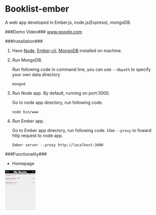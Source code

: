 # Booklist-ember
A web app developed in Ember.js, node.js(Express), mongoDB. 

###Demo Video###
www.google.com

###Installation###
1. Have [Node](https://nodejs.org/en/), [Ember-cli](http://ember-cli.com/user-guide/), [MongoDB](https://docs.mongodb.org/manual/installation/) installed on machine.
2. Run MongoDB.

    Run following code in command line, you can use `--dbpath` to specify your own data directory
    ```
    mongod
    ```
3. Run Node app. By default, running on port:3000.

    Go to node app directory, run following code.
    ```
    node bin/www
    ```
4. Run Ember app.

    Go to Ember app directory, run following code. Use `--proxy` to foward http request to node app.
    ```
    Ember server --proxy http://localhost:3000
    ```
    
###Functionality###
- Homepage

<img src="demo-imgs/Screen%20Shot%202016-03-26%20at%204.14.50%20PM.png" alt="Homepage" width="100px"/>

